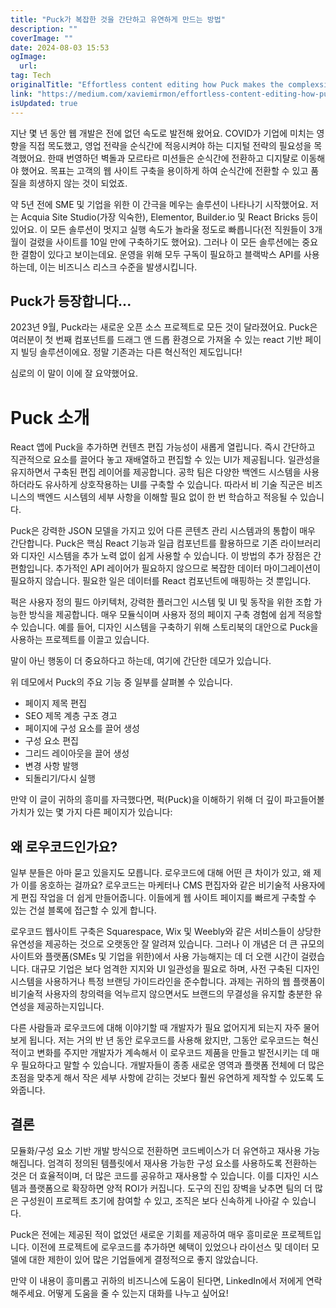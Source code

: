 ```yaml
---
title: "Puck가 복잡한 것을 간단하고 유연하게 만드는 방법"
description: ""
coverImage: ""
date: 2024-08-03 15:53
ogImage: 
  url: 
tag: Tech
originalTitle: "Effortless content editing how Puck makes the complexsimple and flexible"
link: "https://medium.com/xaviemirmon/effortless-content-editing-how-puck-makes-the-complex-simple-and-flexible-16cceed3875c"
isUpdated: true
---
```






지난 몇 년 동안 웹 개발은 전에 없던 속도로 발전해 왔어요. COVID가 기업에 미치는 영향을 직접 목도했고, 영업 전략을 순식간에 적응시켜야 하는 디지털 전략의 필요성을 목격했어요. 한때 번영하던 벽돌과 모르타르 미션들은 순식간에 전환하고 디지턀로 이동해야 했어요. 목표는 고객의 웹 사이트 구축을 용이하게 하여 순식간에 전환할 수 있고 품질을 희생하지 않는 것이 되었죠.

약 5년 전에 SME 및 기업을 위한 이 간극을 메우는 솔루션이 나타나기 시작했어요. 저는 Acquia Site Studio(가장 익숙한), Elementor, Builder.io 및 React Bricks 등이 있어요. 이 모든 솔루션이 멋지고 실행 속도가 놀라울 정도로 빠릅니다(전 직원들이 3개월이 걸렸을 사이트를 10일 만에 구축하기도 했어요). 그러나 이 모든 솔루션에는 중요한 결함이 있다고 보이는데요. 운영을 위해 모두 구독이 필요하고 블랙박스 API를 사용하는데, 이는 비즈니스 리스크 수준을 발생시킵니다.

## Puck가 등장합니다...

2023년 9월, Puck라는 새로운 오픈 소스 프로젝트로 모든 것이 달라졌어요. Puck은 여러분이 첫 번째 컴포넌트를 드래그 앤 드롭 환경으로 가져올 수 있는 react 기반 페이지 빌딩 솔루션이에요. 정말 기존과는 다른 혁신적인 제도입니다!

<div class="content-ad"></div>

심로의 이 말이 이에 잘 요약했어요.

# Puck 소개

React 앱에 Puck을 추가하면 컨텐츠 편집 가능성이 새롭게 열립니다. 즉시 간단하고 직관적으로 요소를 끌어다 놓고 재배열하고 편집할 수 있는 UI가 제공됩니다. 일관성을 유지하면서 구축된 편집 레이어를 제공합니다. 공학 팀은 다양한 백엔드 시스템을 사용하더라도 유사하게 상호작용하는 UI를 구축할 수 있습니다. 따라서 비 기술 직군은 비즈니스의 백엔드 시스템의 세부 사항을 이해할 필요 없이 한 번 학습하고 적응될 수 있습니다.

Puck은 강력한 JSON 모델을 가지고 있어 다른 콘텐츠 관리 시스템과의 통합이 매우 간단합니다. Puck은 핵심 React 기능과 일급 컴포넌트를 활용하므로 기존 라이브러리와 디자인 시스템을 추가 노력 없이 쉽게 사용할 수 있습니다. 이 방법의 추가 장점은 간편함입니다. 추가적인 API 레이어가 필요하지 않으므로 복잡한 데이터 마이그레이션이 필요하지 않습니다. 필요한 일은 데이터를 React 컴포넌트에 매핑하는 것 뿐입니다.

<div class="content-ad"></div>

퍽은 사용자 정의 필드 아키텍처, 강력한 플러그인 시스템 및 UI 및 동작을 위한 조합 가능한 방식을 제공합니다. 매우 모듈식이며 사용자 정의 페이지 구축 경험에 쉽게 적응할 수 있습니다. 예를 들어, 디자인 시스템을 구축하기 위해 스토리북의 대안으로 Puck을 사용하는 프로젝트를 이끌고 있습니다.

말이 아닌 행동이 더 중요하다고 하는데, 여기에 간단한 데모가 있습니다.

위 데모에서 Puck의 주요 기능 중 일부를 살펴볼 수 있습니다.

- 페이지 제목 편집
- SEO 제목 계층 구조 경고
- 페이지에 구성 요소를 끌어 생성
- 구성 요소 편집
- 그리드 레이아웃을 끌어 생성
- 변경 사항 발행
- 되돌리기/다시 실행

<div class="content-ad"></div>

만약 이 글이 귀하의 흥미를 자극했다면, 퍽(Puck)을 이해하기 위해 더 깊이 파고들어볼 가치가 있는 몇 가지 다른 페이지가 있습니다:

## 왜 로우코드인가요?

일부 분들은 아마 묻고 있을지도 모릅니다. 로우코드에 대해 어떤 큰 차이가 있고, 왜 제가 이를 옹호하는 걸까요? 로우코드는 마케터나 CMS 편집자와 같은 비기술적 사용자에게 편집 작업을 더 쉽게 만들어줍니다. 이들에게 웹 사이트 페이지를 빠르게 구축할 수 있는 건설 블록에 접근할 수 있게 합니다.

로우코드 웹사이트 구축은 Squarespace, Wix 및 Weebly와 같은 서비스들이 상당한 유연성을 제공하는 것으로 오랫동안 잘 알려져 있습니다. 그러나 이 개념은 더 큰 규모의 사이트와 플랫폼(SMEs 및 기업을 위한)에서 사용 가능해지는 데 더 오랜 시간이 걸렸습니다. 대규모 기업은 보다 엄격한 지지와 UI 일관성을 필요로 하며, 사전 구축된 디자인 시스템을 사용하거나 특정 브랜딩 가이드라인을 준수합니다. 과제는 귀하의 웹 플랫폼이 비기술적 사용자의 창의력을 억누르지 않으면서도 브랜드의 무결성을 유지할 충분한 유연성을 제공하는지입니다.

<div class="content-ad"></div>

다른 사람들과 로우코드에 대해 이야기할 때 개발자가 필요 없어지게 되는지 자주 물어보게 됩니다. 저는 거의 반 년 동안 로우코드를 사용해 왔지만, 그동안 로우코드는 혁신적이고 변화를 주지만 개발자가 계속해서 이 로우코드 제품을 만들고 발전시키는 데 매우 필요하다고 말할 수 있습니다. 개발자들이 종종 새로운 영역과 플랫폼 전체에 더 많은 초점을 맞추게 해서 작은 세부 사항에 갇히는 것보다 훨씬 유연하게 제작할 수 있도록 도와줍니다.

## 결론

모듈화/구성 요소 기반 개발 방식으로 전환하면 코드베이스가 더 유연하고 재사용 가능해집니다. 엄격히 정의된 템플릿에서 재사용 가능한 구성 요소를 사용하도록 전환하는 것은 더 효율적이며, 더 많은 코드를 공유하고 재사용할 수 있습니다. 이를 디자인 시스템과 플랫폼으로 확장하면 양적 ROI가 커집니다. 도구의 진입 장벽을 낮추면 팀의 더 많은 구성원이 프로젝트 초기에 참여할 수 있고, 조직은 보다 신속하게 나아갈 수 있습니다.

Puck은 전에는 제공된 적이 없었던 새로운 기회를 제공하여 매우 흥미로운 프로젝트입니다. 이전에 프로젝트에 로우코드를 추가하면 혜택이 있었으나 라이선스 및 데이터 모델에 대한 제한이 있어 많은 기업들에게 결정적으로 좋지 않았습니다.

<div class="content-ad"></div>

만약 이 내용이 흥미롭고 귀하의 비즈니스에 도움이 된다면, LinkedIn에서 저에게 연락해주세요. 어떻게 도움을 줄 수 있는지 대화를 나누고 싶어요!
